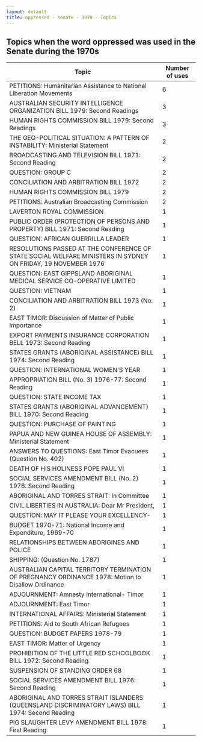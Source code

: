 ```yaml
---
layout: default
title: oppressed - senate - 1970 - Topics
---
```

## Topics when the word **oppressed** was used in the Senate during the 1970s

| Topic | Number of uses |
|--------------|----------------|
|PETITIONS: Humanitarian Assistance to National Liberation Movements|6|
|AUSTRALIAN SECURITY INTELLIGENCE ORGANIZATION BILL 1979: Second Readings|3|
|HUMAN RIGHTS COMMISSION BILL 1979: Second Readings|3|
|THE GEO-POLITICAL SITUATION: A PATTERN OF INSTABILITY: Ministerial Statement|2|
|BROADCASTING AND TELEVISION BILL 1971: Second Reading|2|
|QUESTION: GROUP C|2|
|CONCILIATION AND ARBITRATION BILL 1972|2|
|HUMAN RIGHTS COMMISSION BILL 1979|2|
|PETITIONS: Australian Broadcasting Commission|2|
|LAVERTON ROYAL COMMISSION|1|
|PUBLIC ORDER (PROTECTION OF PERSONS AND PROPERTY) BILL 1971: Second Reading|1|
|QUESTION: AFRICAN GUERRILLA LEADER|1|
|RESOLUTIONS PASSED AT THE CONFERENCE OF STATE SOCIAL WELFARE MINISTERS IN SYDNEY ON FRIDAY, 19 NOVEMBER 1976|1|
|QUESTION: EAST GIPPSLAND ABORIGINAL MEDICAL SERVICE CO-OPERATIVE LIMITED|1|
|QUESTION: VIETNAM|1|
|CONCILIATION AND ARBITRATION BILL 1973 (No. 2)|1|
|EAST TIMOR: Discussion of Matter of Public Importance|1|
|EXPORT PAYMENTS INSURANCE CORPORATION BELL 1973: Second Reading|1|
|STATES GRANTS (ABORIGINAL ASSISTANCE) BILL 1974: Second Reading|1|
|QUESTION: INTERNATIONAL WOMEN'S YEAR|1|
|APPROPRIATION BILL (No. 3) 1976-77: Second Reading|1|
|QUESTION: STATE INCOME TAX|1|
|STATES GRANTS (ABORIGINAL ADVANCEMENT) BILL 1970: Second Reading|1|
|QUESTION: PURCHASE OF PAINTING|1|
|PAPUA AND NEW GUINEA HOUSE OF ASSEMBLY: Ministerial Statement|1|
|ANSWERS TO QUESTIONS: East Timor Evacuees (Question No. 402)|1|
|DEATH OF HIS HOLINESS POPE PAUL VI|1|
|SOCIAL SERVICES AMENDMENT BILL (No. 2) 1976: Second Reading|1|
|ABORIGINAL AND TORRES STRAIT: In Committee|1|
|CIVIL LIBERTIES IN AUSTRALIA: Dear Mr President,|1|
|QUESTION: MAY IT PLEASE YOUR EXCELLENCY-|1|
|BUDGET 1970-71: National Income and Expenditure, 1969-70|1|
|RELATIONSHIPS BETWEEN ABORIGINES AND POLICE|1|
|SHIPPING: (Question No. 1787)|1|
|AUSTRALIAN CAPITAL TERRITORY TERMINATION OF PREGNANCY ORDINANCE 1978: Motion to Disallow Ordinance|1|
|ADJOURNMENT: Amnesty International- Timor|1|
|ADJOURNMENT: East Timor|1|
|INTERNATIONAL AFFAIRS: Ministerial Statement|1|
|PETITIONS: Aid to South African Refugees|1|
|QUESTION: BUDGET PAPERS 1978-79|1|
|EAST TIMOR: Matter of Urgency|1|
|PROHIBITION OF THE LITTLE RED SCHOOLBOOK BILL 1972: Second Reading|1|
|SUSPENSION OF STANDING ORDER 68|1|
|SOCIAL SERVICES AMENDMENT BILL 1976: Second Reading|1|
|ABORIGINAL AND TORRES STRAIT ISLANDERS (QUEENSLAND DISCRIMINATORY LAWS) BILL 1974: Second Reading|1|
|PIG SLAUGHTER LEVY AMENDMENT BILL 1978: First Reading|1|

